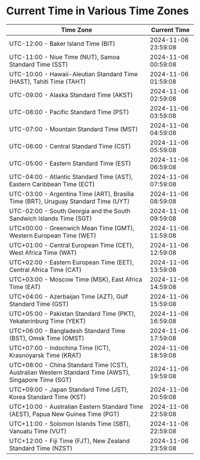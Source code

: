 # Current Time in Various Time Zones

| Time Zone | Current Time |
|-----------|--------------|
| UTC-12:00 - Baker Island Time (BIT) | 2024-11-06 23:59:08 |
| UTC-11:00 - Niue Time (NUT), Samoa Standard Time (SST) | 2024-11-06 00:59:08 |
| UTC-10:00 - Hawaii-Aleutian Standard Time (HAST), Tahiti Time (TAHT) | 2024-11-06 01:59:08 |
| UTC-09:00 - Alaska Standard Time (AKST) | 2024-11-06 02:59:08 |
| UTC-08:00 - Pacific Standard Time (PST) | 2024-11-06 03:59:08 |
| UTC-07:00 - Mountain Standard Time (MST) | 2024-11-06 04:59:08 |
| UTC-06:00 - Central Standard Time (CST) | 2024-11-06 05:59:08 |
| UTC-05:00 - Eastern Standard Time (EST) | 2024-11-06 06:59:08 |
| UTC-04:00 - Atlantic Standard Time (AST), Eastern Caribbean Time (ECT) | 2024-11-06 07:59:08 |
| UTC-03:00 - Argentina Time (ART), Brasília Time (BRT), Uruguay Standard Time (UYT) | 2024-11-06 08:59:08 |
| UTC-02:00 - South Georgia and the South Sandwich Islands Time (SGT) | 2024-11-06 09:59:08 |
| UTC±00:00 - Greenwich Mean Time (GMT), Western European Time (WET) | 2024-11-06 11:59:08 |
| UTC+01:00 - Central European Time (CET), West Africa Time (WAT) | 2024-11-06 12:59:08 |
| UTC+02:00 - Eastern European Time (EET), Central Africa Time (CAT) | 2024-11-06 13:59:08 |
| UTC+03:00 - Moscow Time (MSK), East Africa Time (EAT) | 2024-11-06 14:59:08 |
| UTC+04:00 - Azerbaijan Time (AZT), Gulf Standard Time (GST) | 2024-11-06 15:59:08 |
| UTC+05:00 - Pakistan Standard Time (PKT), Yekaterinburg Time (YEKT) | 2024-11-06 16:59:08 |
| UTC+06:00 - Bangladesh Standard Time (BST), Omsk Time (OMST) | 2024-11-06 17:59:08 |
| UTC+07:00 - Indochina Time (ICT), Krasnoyarsk Time (KRAT) | 2024-11-06 18:59:08 |
| UTC+08:00 - China Standard Time (CST), Australian Western Standard Time (AWST), Singapore Time (SGT) | 2024-11-06 19:59:08 |
| UTC+09:00 - Japan Standard Time (JST), Korea Standard Time (KST) | 2024-11-06 20:59:08 |
| UTC+10:00 - Australian Eastern Standard Time (AEST), Papua New Guinea Time (PGT) | 2024-11-06 22:59:08 |
| UTC+11:00 - Solomon Islands Time (SBT), Vanuatu Time (VUT) | 2024-11-06 22:59:08 |
| UTC+12:00 - Fiji Time (FJT), New Zealand Standard Time (NZST) | 2024-11-06 23:59:08 |
